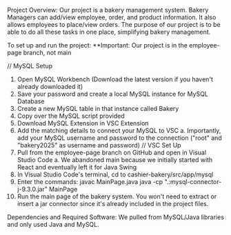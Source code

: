 Project Overview:
Our project is a bakery management system. Bakery Managers can add/view employee, order, and product information. It also allows employees to place/view orders. The purpose of our project is to be able to do all these tasks in one place, simplifying bakery management.

To set up and run the project:
**Important: Our project is in the employee-page branch, not main

// MySQL Setup
1. Open MySQL Workbench (Download the latest version if you haven't already downloaded it)
2. Save your password and create a local MySQL instance for MySQL Database
3. Create a new MySQL table in that instance called Bakery
4. Copy over the MySQL script provided
5. Download MySQL Extension in VSC Extension
6. Add the matching details to connect your MySQL to VSC
     a. Importantly, add your MySQL username and password to the connection ("root" and "bakery2025" as username and password)
// VSC Set Up
1. Pull from the employee-page branch on GitHub and open in Visual Studio Code
     a. We abandoned main because we initially started with React and eventually left it for Java Swing
3. In Visual Studio Code's terminal, cd to cashier-bakery/src/app/mysql
4. Enter the commands:
    javac MainPage.java
    java -cp ".:mysql-connector-j-9.3.0.jar" MainPage
5. Run the main page of the bakery system. You won't need to extract or insert a jar connector since it's already included in the project files.

Dependencies and Required Software:
We pulled from MySQL/Java libraries and only used Java and MySQL.
